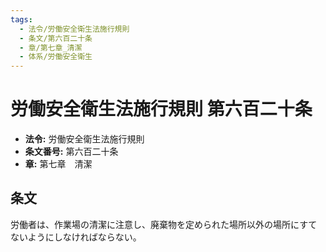 ```yaml
---
tags:
  - 法令/労働安全衛生法施行規則
  - 条文/第六百二十条
  - 章/第七章_清潔
  - 体系/労働安全衛生
---
```

# 労働安全衛生法施行規則 第六百二十条

- **法令:** 労働安全衛生法施行規則
- **条文番号:** 第六百二十条
- **章:** 第七章　清潔

## 条文
労働者は、作業場の清潔に注意し、廃棄物を定められた場所以外の場所にすてないようにしなければならない。

